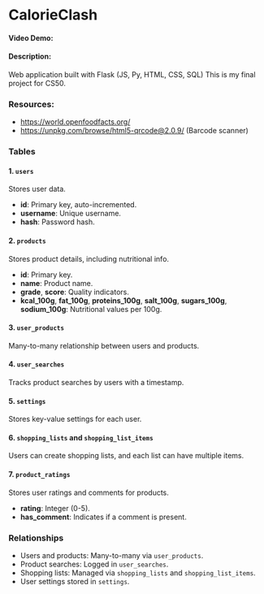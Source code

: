 # CalorieClash
#### Video Demo: <URL HERE>
#### Description:
Web application built with Flask (JS, Py, HTML, CSS, SQL)
This is my final project for CS50.

### Resources:
- https://world.openfoodfacts.org/
- https://unpkg.com/browse/html5-qrcode@2.0.9/ (Barcode scanner)

### Tables

#### 1. `users`
Stores user data.

- **id**: Primary key, auto-incremented.
- **username**: Unique username.
- **hash**: Password hash.

#### 2. `products`
Stores product details, including nutritional info.

- **id**: Primary key.
- **name**: Product name.
- **grade**, **score**: Quality indicators.
- **kcal_100g**, **fat_100g**, **proteins_100g**, **salt_100g**, **sugars_100g**, **sodium_100g**: Nutritional values per 100g.

#### 3. `user_products`
Many-to-many relationship between users and products.

#### 4. `user_searches`
Tracks product searches by users with a timestamp.

#### 5. `settings`
Stores key-value settings for each user.

#### 6. `shopping_lists` and `shopping_list_items`
Users can create shopping lists, and each list can have multiple items.

#### 7. `product_ratings`
Stores user ratings and comments for products.

- **rating**: Integer (0-5).
- **has_comment**: Indicates if a comment is present.

### Relationships
- Users and products: Many-to-many via `user_products`.
- Product searches: Logged in `user_searches`.
- Shopping lists: Managed via `shopping_lists` and `shopping_list_items`.
- User settings stored in `settings`.

